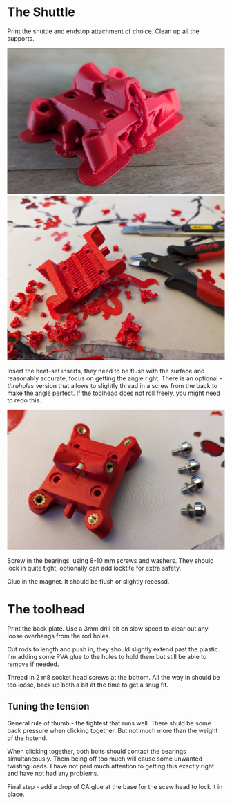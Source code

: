 # The Shuttle

Print the shuttle and endstop attachment of choice. Clean up all the supports. 

![Printed](/images/shuttle-printed.jpg)
![Cleaned up](/images/shuttle-cleanup.jpg)

Insert the heat-set inserts, they need to be flush with the surface and reasonably accurate, focus on getting the angle right.
There is an optional *-thruholes* version that allows to slightly thread in a screw from the back to make the angle perfect.
If the toolhead does not roll freely, you might need to redo this.

![Preview](/images/shuttle-bearings.jpg)

Screw in the bearings, using 8-10 mm screws and washers. They should lock in quite tight, optionally can add locktite for extra safety.

Glue in the magnet. It should be flush or slightly recessd.

# The toolhead

Print the back plate.
Use a 3mm drill bit on slow speed to clear out any loose overhangs from the rod holes.

Cut rods to length and push in, they should slightly extend past the plastic.
I'm adding some PVA glue to the holes to hold them but still be able to remove if needed.

Thread in 2 m8 socket head screws at the bottom. All the way in should be too loose, back up both a bit at the time to get a snug fit.

## Tuning the tension

General rule of thumb - the tightest that runs well. There shuld be some back pressure when clicking together. But not much more than the weight of the hotend.

When clicking together, both bolts should contact the bearings simultaneously. Them being off too much will cause some unwanted twisting loads. I have not paid much attention to getting this exactly right and have not had any problems.

Final step - add a drop of CA glue at the base for the scew head to lock it in place.
